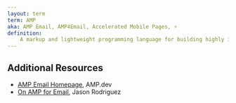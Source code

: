 ```yaml
---
layout: term
term: AMP
aka: AMP Email, AMP4Email, Accelerated Mobile Pages, ⚡️
definition:
    A markup and lightweight programming language for building highly interactive and dynamic emails, largely controlled by Google. Not supported everywhere.
---
```


## Additional Resources

- [AMP Email Homepage](https://amp.dev/about/email/), AMP.dev
- [On AMP for Email](https://rodriguezcommaj.com/blog/on-amp-for-email), Jason Rodriguez